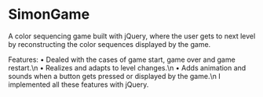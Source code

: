 # SimonGame
A color sequencing game built with jQuery, where the user gets to next level by reconstructing the color sequences displayed by the game.

Features:
• Dealed with the cases of game start, game over and game restart.\n
• Realizes and adapts to level changes.\n
• Adds animation and sounds when a button gets pressed or displayed by the game.\n
I implemented all these features with jQuery.
